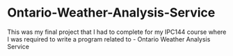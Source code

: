 # Ontario-Weather-Analysis-Service
This was my final project that I had to complete for my IPC144 course where I was required to write a program related to - Ontario Weather Analysis Service
